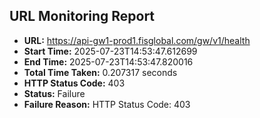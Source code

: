 ## URL Monitoring Report

- **URL:** https://api-gw1-prod1.fisglobal.com/gw/v1/health
- **Start Time:** 2025-07-23T14:53:47.612699
- **End Time:** 2025-07-23T14:53:47.820016
- **Total Time Taken:** 0.207317 seconds
- **HTTP Status Code:** 403
- **Status:** Failure
- **Failure Reason:** HTTP Status Code: 403
